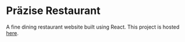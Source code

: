 # Präzise Restaurant

A fine dining restaurant website built using React.
This project is hosted [here](https://aishwaryakeskar.github.io/Prazise-Restaurant/).
